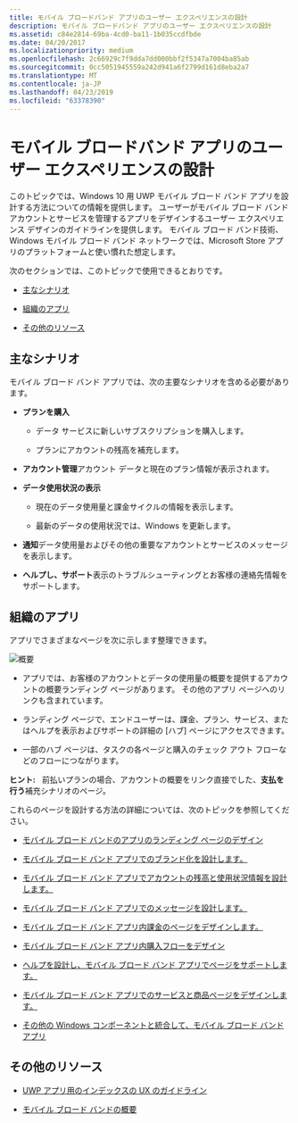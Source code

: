 ```yaml
---
title: モバイル ブロードバンド アプリのユーザー エクスペリエンスの設計
description: モバイル ブロードバンド アプリのユーザー エクスペリエンスの設計
ms.assetid: c84e2814-69ba-4cd0-ba11-1b035ccdfbde
ms.date: 04/20/2017
ms.localizationpriority: medium
ms.openlocfilehash: 2c66929c7f9dda7dd000bbf2f5347a7004ba85ab
ms.sourcegitcommit: 0cc5051945559a242d941a6f2799d161d8eba2a7
ms.translationtype: MT
ms.contentlocale: ja-JP
ms.lasthandoff: 04/23/2019
ms.locfileid: "63378390"
---
```

# <a name="designing-the-user-experience-of-a-mobile-broadband-app"></a>モバイル ブロードバンド アプリのユーザー エクスペリエンスの設計


このトピックでは、Windows 10 用 UWP モバイル ブロード バンド アプリを設計する方法についての情報を提供します。 ユーザーがモバイル ブロード バンド アカウントとサービスを管理するアプリをデザインするユーザー エクスペリエンス デザインのガイドラインを提供します。 モバイル ブロード バンド技術、Windows モバイル ブロード バンド ネットワークでは、Microsoft Store アプリのプラットフォームと使い慣れた想定します。

次のセクションでは、このトピックで使用できるとおりです。

-   [主なシナリオ](#keyui)

-   [組織のアプリ](#apporg)

-   [その他のリソース](#resources)

## <a name="span-idkeyuispanspan-idkeyuispankey-scenarios"></a><span id="keyui"></span><span id="KEYUI"></span>主なシナリオ


モバイル ブロード バンド アプリでは、次の主要なシナリオを含める必要があります。

-   **プランを購入**

    -   データ サービスに新しいサブスクリプションを購入します。

    -   プランにアカウントの残高を補充します。

-   **アカウント管理**アカウント データと現在のプラン情報が表示されます。

-   **データ使用状況の表示**

    -   現在のデータ使用量と課金サイクルの情報を表示します。

    -   最新のデータの使用状況では、Windows を更新します。

-   **通知**データ使用量およびその他の重要なアカウントとサービスのメッセージを表示します。

-   **ヘルプし、サポート**表示のトラブルシューティングとお客様の連絡先情報をサポートします。

## <a name="span-idapporgspanspan-idapporgspanapp-organization"></a><span id="apporg"></span><span id="APPORG"></span>組織のアプリ


アプリでさまざまなページを次に示します整理できます。

![概要](images/mb-fig1-overview-uwp-device-app.png)

-   アプリでは、お客様のアカウントとデータの使用量の概要を提供するアカウントの概要ランディング ページがあります。 その他のアプリ ページへのリンクも含まれています。

-   ランディング ページで、エンドユーザーは、課金、プラン、サービス、またはヘルプを表示およびサポートの詳細の [ハブ] ページにアクセスできます。

-   一部のハブ ページは、タスクの各ページと購入のチェック アウト フローなどのフローにつながります。

**ヒント:**   前払いプランの場合、アカウントの概要をリンク直接でした、**支払を行う**補充シナリオのページ。

 

これらのページを設計する方法の詳細については、次のトピックを参照してください。

-   [モバイル ブロード バンドのアプリのランディング ページのデザイン](design-the-landing-page-of-a-mobile-broadband-app.md)

-   [モバイル ブロード バンド アプリでのブランド化を設計します。](design-branding-in-a-mobile-broadband-app.md)

-   [モバイル ブロード バンド アプリでアカウントの残高と使用状況情報を設計します。](design-account-balance-and-usage-info-in-a-mobile-broadband-app.md)

-   [モバイル ブロード バンド アプリでのメッセージを設計します。](design-messages-in-a-mobile-broadband-app.md)

-   [モバイル ブロード バンド アプリ内課金のページをデザインします。](design-billing-pages-in-a-mobile-broadband-app.md)

-   [モバイル ブロード バンド アプリ内購入フローをデザイン](design-purchase-flows-in-a-mobile-broadband-app.md)

-   [ヘルプを設計し、モバイル ブロード バンド アプリでページをサポートします。](design-help-and-support-pages-in-a-mobile-broadband-app.md)

-   [モバイル ブロード バンド アプリでのサービスと商品ページをデザインします。](design-services-and-goods-pages-in-a-mobile-broadband-app.md)

-   [その他の Windows コンポーネントと統合して、モバイル ブロード バンド アプリ](integrate-a-mobile-broadband-app-with-other-windows-components.md)

## <a name="span-idresourcesspanspan-idresourcesspanadditional-resources"></a><span id="resources"></span><span id="RESOURCES"></span>その他のリソース


-   [UWP アプリ用のインデックスの UX のガイドライン](https://msdn.microsoft.com/library/windows/apps/hh465424)

-   [モバイル ブロード バンドの概要](overview-of-mobile-broadband.md)

 

 





